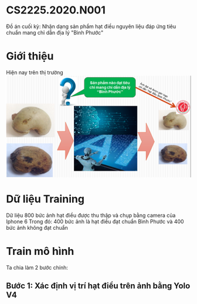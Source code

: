 # CS2225.2020.N001
Đồ án cuối kỳ: Nhận dạng sản phẩm hạt điều nguyên liệu đáp ứng tiêu chuẩn mang chỉ dẫn địa lý "Bình Phước"
# Giới thiệu
Hiện nay trên thị trường
![margin penalty for target logit](https://github.com/happy-fruit-vietnam/CS2225.2020.N001/blob/master/resources/quytrinhtongquat.png)

# Dữ liệu Training
Dữ liệu 800 bức ảnh hạt điều được thu thập và chụp bằng camera của Iphone 6
Trong đó: 400 bức ảnh là hạt điều đạt chuẩn Bình Phước và 400 bức ảnh không đạt chuẩn

# Train mô hình
Ta chia làm 2 bước chính:
## Bước 1: Xác định vị trí hạt điều trên ảnh bằng Yolo V4
